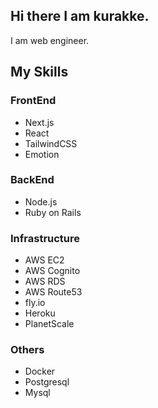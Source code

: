 ## Hi there I am kurakke. 
I am web engineer.

## My Skills
### FrontEnd
- Next.js
- React
- TailwindCSS
- Emotion
### BackEnd
- Node.js
- Ruby on Rails
### Infrastructure
- AWS EC2
- AWS Cognito
- AWS RDS
- AWS Route53
- fly.io
- Heroku
- PlanetScale
### Others
- Docker
- Postgresql
- Mysql

